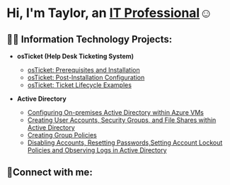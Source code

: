 <h1>Hi, I'm Taylor, an <a href="https://www.linkedin.com/in/taylor-harris-49583278">IT Professional</a>☺</h1>

<h2>👨‍💻 Information Technology Projects:</h2>

- <b>osTicket (Help Desk Ticketing System)</b>
  - [osTicket: Prerequisites and Installation](https://github.com/harrisbrionnat/osticket-prereqs)
  - [osTicket: Post-Installation Configuration](https://github.com/harrisbrionnat/post-install-config)
  - [osTicket: Ticket Lifecycle Examples](https://github.com/harrisbrionnat/ticket-lifecycle)

- <b>Active Directory</b>
  - [Configuring On-premises Active Directory within Azure VMs](https://github.com/harrisbrionnat/configure-ad)
  - [Creating User Accounts, Security Groups, and File Shares within Active Directory](https://github.com/harrisbrionnat/user-group-ad)
  - [Creating Group Policies](https://github.com/harrisbrionnat/group-policies)
  - [Disabling Accounts, Resetting Passwords,Setting Account Lockout Policies and Observing Logs in Active Directory](https://github.com/harrisbrionnat/manage-account)

<h2>🤳Connect with me:</h2>


